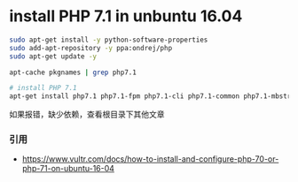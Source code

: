 # install PHP 7.1 in unbuntu 16.04

``` bash
sudo apt-get install -y python-software-properties
sudo add-apt-repository -y ppa:ondrej/php
sudo apt-get update -y
```

``` bash
apt-cache pkgnames | grep php7.1
```

``` bash
# install PHP 7.1
apt-get install php7.1 php7.1-fpm php7.1-cli php7.1-common php7.1-mbstring php7.1-gd php7.1-intl php7.1-xml php7.1-mysql php7.1-mcrypt php7.1-zip
```

如果报错，缺少依赖，查看根目录下其他文章


### 引用

* https://www.vultr.com/docs/how-to-install-and-configure-php-70-or-php-71-on-ubuntu-16-04
